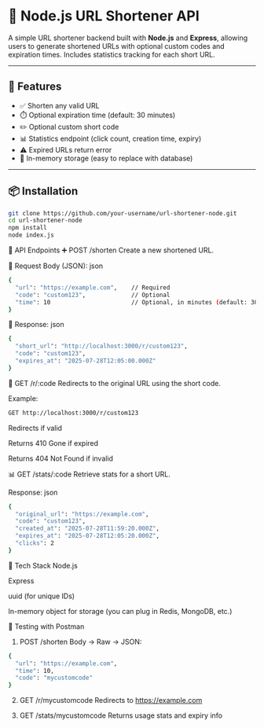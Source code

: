 # 🔗 Node.js URL Shortener API

A simple URL shortener backend built with **Node.js** and **Express**, allowing users to generate shortened URLs with optional custom codes and expiration times. Includes statistics tracking for each short URL.

---

## 🚀 Features

- ✅ Shorten any valid URL
- ⏱️ Optional expiration time (default: 30 minutes)
- ✏️ Optional custom short code
- 📊 Statistics endpoint (click count, creation time, expiry)
- ⚠️ Expired URLs return error
- 🧠 In-memory storage (easy to replace with database)

---

## 📦 Installation

```bash
git clone https://github.com/your-username/url-shortener-node.git
cd url-shortener-node
npm install
node index.js

```

🧪 API Endpoints
➕ POST /shorten
Create a new shortened URL.

🔸 Request Body (JSON):
json
```bash
{
  "url": "https://example.com",    // Required
  "code": "custom123",             // Optional
  "time": 10                       // Optional, in minutes (default: 30)
}
```
🔸 Response:
json
```bash
{
  "short_url": "http://localhost:3000/r/custom123",
  "code": "custom123",
  "expires_at": "2025-07-28T12:05:00.000Z"
}
```
🔗 GET /r/:code
Redirects to the original URL using the short code.

Example:
```bash
GET http://localhost:3000/r/custom123
```
Redirects if valid

Returns 410 Gone if expired

Returns 404 Not Found if invalid

📊 GET /stats/:code
Retrieve stats for a short URL.

Response:
json
```bash
{
  "original_url": "https://example.com",
  "code": "custom123",
  "created_at": "2025-07-28T11:59:20.000Z",
  "expires_at": "2025-07-28T12:05:20.000Z",
  "clicks": 2
}
```
🧰 Tech Stack
Node.js

Express

uuid (for unique IDs)

In-memory object for storage (you can plug in Redis, MongoDB, etc.)

🧪 Testing with Postman
1. POST /shorten
Body → Raw → JSON:
```bash
{
  "url": "https://example.com",
  "time": 10,
  "code": "mycustomcode"
}
```
2. GET /r/mycustomcode
Redirects to https://example.com

3. GET /stats/mycustomcode
Returns usage stats and expiry info
